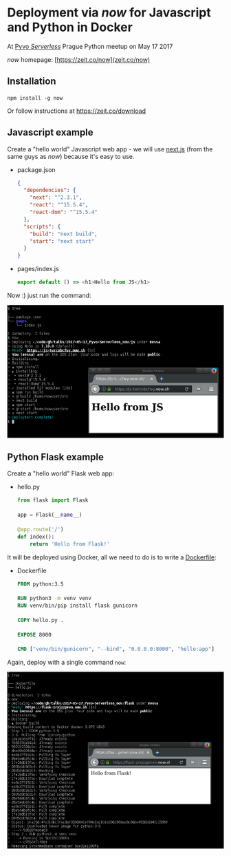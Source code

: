 Deployment via _now_ for Javascript and Python in Docker
========================================================

At [Pyvo _Serverless_](https://pyvo.cz/praha-pyvo/2017-05/) Prague Python meetup on May 17 2017

_now_ homepage: [https://zeit.co/now](zeit.co/now)


Installation
------------

    npm install -g now
    
Or follow instructions at https://zeit.co/download


Javascript example
------------------

Create a "hello world" Javascript web app - we will use [next.js](https://github.com/zeit/next.js/) (from the same guys as _now_) because it's easy to use.

- package.json

  ```json
  {
    "dependencies": {
      "next": "^2.3.1",
      "react": "^15.5.4",
      "react-dom": "^15.5.4"
    },
    "scripts": {
      "build": "next build",
      "start": "next start"
    }
  }
  ```

- pages/index.js

  ```javascript
  export default () => <h1>Hello from JS</h1>
  ```

Now :) just run the command:

![screenshot](screenshots/screenshot-now-js.png)


Python Flask example
--------------------

Create a "hello world" Flask web app:

- hello.py

  ```python
  from flask import Flask

  app = Flask(__name__)

  @app.route('/')
  def index():
      return 'Hello from Flask!'
  ```

It will be deployed using Docker, all we need to do is to write a [Dockerfile](https://docs.docker.com/engine/reference/builder/):

- Dockerfile

  ```Dockerfile
  FROM python:3.5

  RUN python3 -m venv venv 
  RUN venv/bin/pip install flask gunicorn

  COPY hello.py .

  EXPOSE 8000

  CMD ["venv/bin/gunicorn", "--bind", "0.0.0.0:8000", "hello:app"]
  ```


Again, deploy with a single command `now`:

![screenshot](screenshots/screenshot-now-flask.png)

      
      
